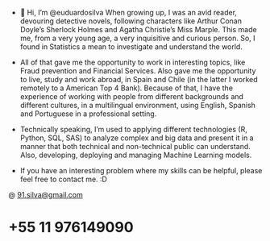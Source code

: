 - 👋 Hi, I’m @euduardosilva
When growing up, I was an avid reader, devouring detective novels, following characters like Arthur Conan Doyle’s Sherlock Holmes and Agatha Christie’s Miss Marple. This made me, from a very young age, a very inquisitive and curious person. So, I found in Statistics a mean to investigate and understand the world.

- All of that gave me the opportunity to work in interesting topics, like Fraud prevention and Financial Services. Also gave me the opportunity to live, study and work abroad, in Spain and Chile (in the latter I worked remotely to a American Top 4 Bank).  Because of that, I have the experience of working with people from different backgrounds and different cultures, in a multilingual environment, using English, Spanish and Portuguese in a professional setting.

- Technically speaking, I’m used to applying different technologies (R, Python, SQL, SAS) to analyze complex and big data and present it in a manner that both technical and non-technical public can understand. Also, developing, deploying and managing Machine Learning models.

- If you have an interesting problem where my skills can be helpful, please feel free to contact me. :D

@ 91.silva@gmail.com
# +55 11 976149090 
